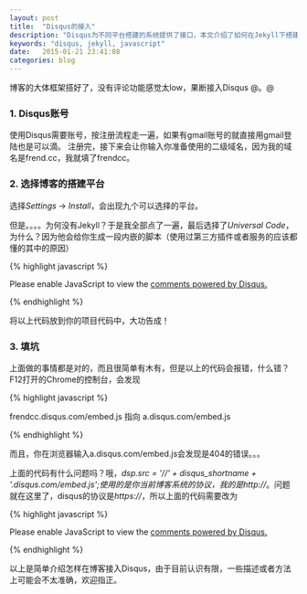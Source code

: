 ```yaml
---
layout: post
title:  "Disqus的接入"
description: "Disqus为不同平台搭建的系统提供了接口，本文介绍了如何在Jekyll下搭建的博客系统中使用Disqus，给出了具体的实现方法。"
keywords: "disqus, jekyll, javascript"
date:   2015-01-21 23:41:08
categories: blog
---
```


博客的大体框架搭好了，没有评论功能感觉太low，果断接入Disqus @。@

### 1. Disqus账号
使用Disqus需要账号，按注册流程走一遍，如果有gmail账号的就直接用gmail登陆也是可以滴。
注册完，接下来会让你输入你准备使用的二级域名，因为我的域名是frend.cc，我就填了frendcc。


### 2. 选择博客的搭建平台
选择*Settings* -> *Install*，会出现九个可以选择的平台。

但是。。。。为何没有Jekyll？于是我全部点了一遍，最后选择了*Universal Code*，为什么？因为他会给你生成一段内嵌的脚本（使用过第三方插件或者服务的应该都懂的其中的原因）

{% highlight javascript %}

<div id="disqus_thread"></div>
<script type="text/javascript">
    /* * * CONFIGURATION VARIABLES: EDIT BEFORE PASTING INTO YOUR WEBPAGE * * */
    var disqus_shortname = 'frendcc'; // required: replace example with your forum shortname

    /* * * DON'T EDIT BELOW THIS LINE * * */
    (function() {
        var dsq = document.createElement('script'); dsq.type = 'text/javascript'; dsq.async = true;
        dsq.src = '//' + disqus_shortname + '.disqus.com/embed.js';
        (document.getElementsByTagName('head')[0] || document.getElementsByTagName('body')[0]).appendChild(dsq);
    })();
</script>
<noscript>Please enable JavaScript to view the <a href="https://disqus.com/?ref_noscript">comments powered by Disqus.</a></noscript>

{% endhighlight %}

将以上代码放到你的项目代码中，大功告成！


### 3. 填坑
上面做的事情都是对的，而且很简单有木有，但是以上的代码会报错，什么错？F12打开的Chrome的控制台，会发现

{% highlight javascript %}

frendcc.disqus.com/embed.js 指向 a.disqus.com/embed.js

{% endhighlight %}

而且，你在浏览器输入a.disqus.com/embed.js会发现是404的错误。。。

上面的代码有什么问题吗？哦，*dsp.src = '//' + disqus_shortname + '.disqus.com/embed.js';*使用的是你当前博客系统的协议，我的是*http://*。问题就在这里了，disqus的协议是*https://*，所以上面的代码需要改为

{% highlight javascript %}

<div id="disqus_thread"></div>
<script type="text/javascript">
    /* * * CONFIGURATION VARIABLES: EDIT BEFORE PASTING INTO YOUR WEBPAGE * * */
    var disqus_shortname = 'frendcc'; // required: replace example with your forum shortname

    /* * * DON'T EDIT BELOW THIS LINE * * */
    (function() {
        var dsq = document.createElement('script'); dsq.type = 'text/javascript'; dsq.async = true;
        dsq.src = (location.protocol == 'https:' ? location.protocol : 'https:') + '//' + disqus_shortname + '.disqus.com/embed.js';
        (document.getElementsByTagName('head')[0] || document.getElementsByTagName('body')[0]).appendChild(dsq);
    })();
</script>
<noscript>Please enable JavaScript to view the <a href="https://disqus.com/?ref_noscript">comments powered by Disqus.</a></noscript>

{% endhighlight %}

以上是简单介绍怎样在博客接入Disqus，由于目前认识有限，一些描述或者方法上可能会不太准确，欢迎指正。
